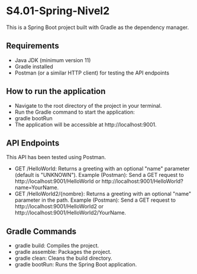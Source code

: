# S4.01-Spring-Nivel2

This is a Spring Boot project built with Gradle as the dependency manager.

## Requirements

- Java JDK (minimum version 11)
- Gradle installed
- Postman (or a similar HTTP client) for testing the API endpoints

## How to run the application

- Navigate to the root directory of the project in your terminal.
- Run the Gradle command to start the application:
- gradle bootRun
- The application will be accessible at http://localhost:9001.

## API Endpoints
This API has been tested using Postman.

- GET /HelloWorld: Returns a greeting with an optional "name" parameter (default is "UNKNOWN").
Example (Postman): Send a GET request to http://localhost:9001/HelloWorld or http://localhost:9001/HelloWorld?name=YourName.
- GET /HelloWorld2/{nombre}: Returns a greeting with an optional "name" parameter in the path.
Example (Postman): Send a GET request to http://localhost:9001/HelloWorld2 or http://localhost:9001/HelloWorld2/YourName.

## Gradle Commands

- gradle build: Compiles the project.
- gradle assemble: Packages the project.
- gradle clean: Cleans the build directory.
- gradle bootRun: Runs the Spring Boot application.
